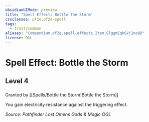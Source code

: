 ```yaml
---
obsidianUIMode: preview
title: "Spell Effect: Bottle the Storm"
cssclasses: pf2e,pf2e-spell
tags:
  - trait/common
aliases: "Compendium.pf2e.spell-effects.Item.GlggmEqkGVj1noOD"
license: OGL
---
```

# Spell Effect: Bottle the Storm
## Level 4
### 






Granted by [[Spells/Bottle the Storm|Bottle the Storm]]

You gain electricity resistance against the triggering effect.

*Source: Pathfinder Lost Omens Gods & Magic*
*OGL*